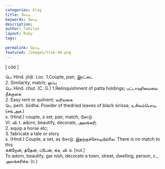 ```yaml
---
categories: blog
title: சோடி
keywords: சோடி
description: 
author: Tamilan
layout: Ruby
tags: 
 
permalink: சோடி
featured: /images/ttak-48.png
---
```

  
[ cōṭi ]  
  
பெ. Hind. jōḍi. Loc. 1.Couple, pair; இரட்டை  
2. Similarity, match; ஒப்பு  
பெ. Hind. chut. (C. G.) 1.Relinquishment of patta holdings; பட்டாவுரிமையை நீக்குகை  
2. Easy rent or quitrent; வரிவகை  
பெ. perh. šōdha. Powder of thedried leaves of black sirissa; உசிலம்பொடி. (சங்.அக.)  
s. (Hind.) couple, a set, pair, match, சோடு  
VI. வி. t. adorn, beautify, decorate, அலங்கரி;  
2. equip a horse etc;  
3. fabricate a tale or story  
s. (Hind.) Couple, a set, as சோடு. இதற்குச்சோடியில்லை. There is no match to this  
க்கிறேன், த்தேன், ப்பேன், க்க, வி. a. [vul.]  
To adorn, beautify, gar nish, decorate a town, street, dwelling, person, c., அலங்கரிக்க. (c.)